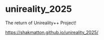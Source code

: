 # unireality_2025
The return of Unireality++ Project!

https://shakmatton.github.io/unireality_2025/
